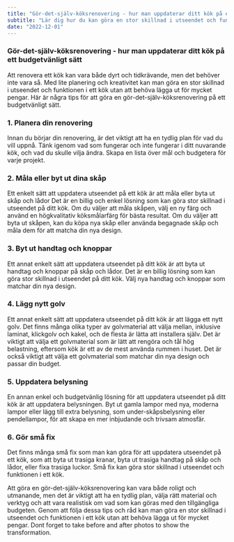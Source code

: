 ```yaml
---
title: "Gör-det-själv-köksrenovering - hur man uppdaterar ditt kök på ett budgetvänligt sätt"
subtitle: "Lär dig hur du kan göra en stor skillnad i utseendet och funktionen i ditt kök utan att behöva lägga ut för mycket pengar"
date: "2022-12-01"
---
```

### Gör-det-själv-köksrenovering - hur man uppdaterar ditt kök på ett budgetvänligt sätt
Att renovera ett kök kan vara både dyrt och tidkrävande, men det behöver inte vara så. Med lite planering och kreativitet kan man göra en stor skillnad i utseendet och funktionen i ett kök utan att behöva lägga ut för mycket pengar. Här är några tips för att göra en gör-det-själv-köksrenovering på ett budgetvänligt sätt.

### 1. Planera din renovering
Innan du börjar din renovering, är det viktigt att ha en tydlig plan för vad du vill uppnå. Tänk igenom vad som fungerar och inte fungerar i ditt nuvarande kök, och vad du skulle vilja ändra. Skapa en lista över mål och budgetera för varje projekt.

### 2. Måla eller byt ut dina skåp

Ett enkelt sätt att uppdatera utseendet på ett kök är att måla eller byta ut skåp och lådor Det är en billig och enkel lösning som kan göra stor skillnad i utseendet på ditt kök. Om du väljer att måla skåpen, välj en ny färg och använd en högkvalitativ köksmålarfärg för bästa resultat. Om du väljer att byta ut skåpen, kan du köpa nya skåp eller använda begagnade skåp och måla dem för att matcha din nya design.

### 3. Byt ut handtag och knoppar
Ett annat enkelt sätt att uppdatera utseendet på ditt kök är att byta ut handtag och knoppar på skåp och lådor. Det är en billig lösning som kan göra stor skillnad i utseendet på ditt kök. Välj nya handtag och knoppar som matchar din nya design.

### 4. Lägg nytt golv
Ett annat enkelt sätt att uppdatera utseendet på ditt kök är att lägga ett nytt golv. Det finns många olika typer av golvmaterial att välja mellan, inklusive laminat, klickgolv och kakel, och de flesta är lätta att installera själv. Det är viktigt att välja ett golvmaterial som är lätt att rengöra och tål hög belastning, eftersom kök är ett av de mest använda rummen i huset. Det är också viktigt att välja ett golvmaterial som matchar din nya design och passar din budget.

### 5. Uppdatera belysning
En annan enkel och budgetvänlig lösning för att uppdatera utseendet på ditt kök är att uppdatera belysningen. Byt ut gamla lampor med nya, moderna lampor eller lägg till extra belysning, som under-skåpsbelysning eller pendellampor, för att skapa en mer inbjudande och trivsam atmosfär.

### 6. Gör små fix
Det finns många små fix som man kan göra för att uppdatera utseendet på ett kök, som att byta ut trasiga kranar, byta ut trasiga handtag på skåp och lådor, eller fixa trasiga luckor. Små fix kan göra stor skillnad i utseendet och funktionen i ett kök.

Att göra en gör-det-själv-köksrenovering kan vara både roligt och utmanande, men det är viktigt att ha en tydlig plan, välja rätt material och verktyg och att vara realistisk om vad som kan göras med den tillgängliga budgeten. Genom att följa dessa tips och råd kan man göra en stor skillnad i utseendet och funktionen i ett kök utan att behöva lägga ut för mycket pengar. Dont forget to take before and after photos to show the transformation.